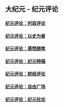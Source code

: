 ## 大纪元 - 纪元评论

#### [纪元评论：时政评论](indexes/nsc1025/README.md?10110330)
#### [纪元评论：以史为鉴](indexes/nsc1028/README.md?10110330)
#### [纪元评论：感悟随笔](indexes/nsc1035/README.md?10110330)
#### [纪元评论：纪元特稿](indexes/nsc424/README.md?10110330)
#### [纪元评论：财经评论](indexes/nsc1026/README.md?10110330)
#### [纪元评论：自由广场](indexes/nsc993/README.md?10110330)
#### [纪元评论：纪元社论](indexes/nsc422/README.md?10110330)
